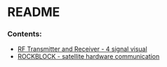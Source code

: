 # README

### Contents:

* [RF Transmitter and Receiver - 4 signal visual](./rf_tracker-4sigvis/README.md)
* [ROCKBLOCK - satellite hardware communication](./rockblock/README.md)
